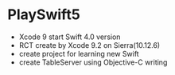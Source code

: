 # PlaySwift5
- Xcode 9 start Swift 4.0 version
- RCT create by Xcode 9.2 on Sierra(10.12.6)
- create project for learning new Swift
- create TableServer using Objective-C writing
